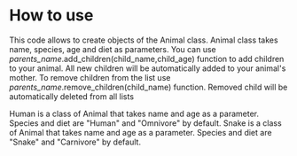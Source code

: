 # How to use
This code allows to create objects of the Animal class. Animal class takes name, species, age and diet as parameters.
You can use *parents_name*.add_children(child_name,child_age) function to add children to your animal. All new children will be automatically added to your animal's mother.
To remove children from the list use *parents_name*.remove_children(child_name) function. Removed child will be automatically deleted from all lists

Human is a class of Animal that takes name and age as a parameter. Species and diet are "Human" and "Omnivore" by default.
Snake is a class of Animal that takes name and age as a parameter. Species and diet are "Snake" and "Carnivore" by default.
